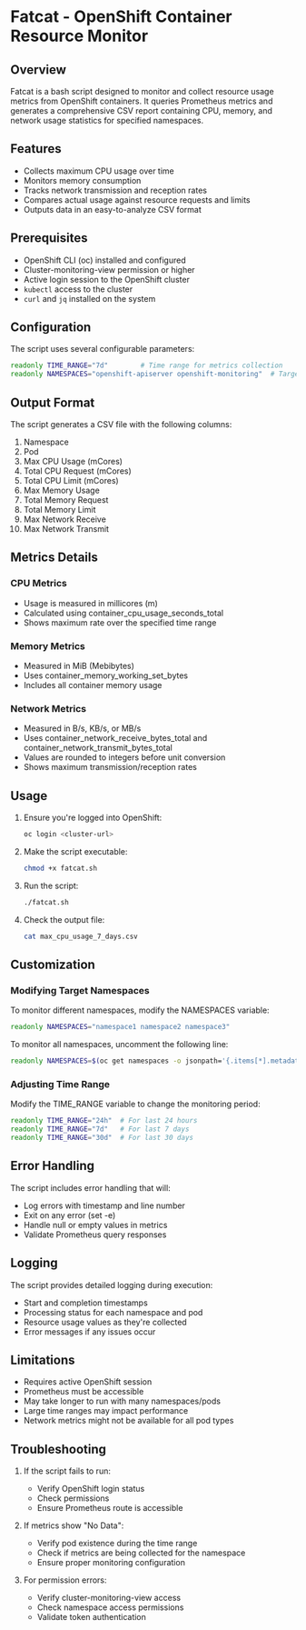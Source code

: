 # Fatcat - OpenShift Container Resource Monitor

## Overview
Fatcat is a bash script designed to monitor and collect resource usage metrics from OpenShift containers. It queries Prometheus metrics and generates a comprehensive CSV report containing CPU, memory, and network usage statistics for specified namespaces.

## Features
- Collects maximum CPU usage over time
- Monitors memory consumption
- Tracks network transmission and reception rates
- Compares actual usage against resource requests and limits
- Outputs data in an easy-to-analyze CSV format

## Prerequisites
- OpenShift CLI (oc) installed and configured
- Cluster-monitoring-view permission or higher
- Active login session to the OpenShift cluster
- `kubectl` access to the cluster
- `curl` and `jq` installed on the system

## Configuration
The script uses several configurable parameters:
```bash
readonly TIME_RANGE="7d"        # Time range for metrics collection
readonly NAMESPACES="openshift-apiserver openshift-monitoring"  # Target namespaces
```

## Output Format
The script generates a CSV file with the following columns:
1. Namespace
2. Pod
3. Max CPU Usage (mCores)
4. Total CPU Request (mCores)
5. Total CPU Limit (mCores)
6. Max Memory Usage
7. Total Memory Request
8. Total Memory Limit
9. Max Network Receive
10. Max Network Transmit

## Metrics Details

### CPU Metrics
- Usage is measured in millicores (m)
- Calculated using container_cpu_usage_seconds_total
- Shows maximum rate over the specified time range

### Memory Metrics
- Measured in MiB (Mebibytes)
- Uses container_memory_working_set_bytes
- Includes all container memory usage

### Network Metrics
- Measured in B/s, KB/s, or MB/s
- Uses container_network_receive_bytes_total and container_network_transmit_bytes_total
- Values are rounded to integers before unit conversion
- Shows maximum transmission/reception rates

## Usage

1. Ensure you're logged into OpenShift:
   ```bash
   oc login <cluster-url>
   ```

2. Make the script executable:
   ```bash
   chmod +x fatcat.sh
   ```

3. Run the script:
   ```bash
   ./fatcat.sh
   ```

4. Check the output file:
   ```bash
   cat max_cpu_usage_7_days.csv
   ```

## Customization

### Modifying Target Namespaces
To monitor different namespaces, modify the NAMESPACES variable:
```bash
readonly NAMESPACES="namespace1 namespace2 namespace3"
```

To monitor all namespaces, uncomment the following line:
```bash
readonly NAMESPACES=$(oc get namespaces -o jsonpath='{.items[*].metadata.name}')
```

### Adjusting Time Range
Modify the TIME_RANGE variable to change the monitoring period:
```bash
readonly TIME_RANGE="24h"  # For last 24 hours
readonly TIME_RANGE="7d"   # For last 7 days
readonly TIME_RANGE="30d"  # For last 30 days
```

## Error Handling
The script includes error handling that will:
- Log errors with timestamp and line number
- Exit on any error (set -e)
- Handle null or empty values in metrics
- Validate Prometheus query responses

## Logging
The script provides detailed logging during execution:
- Start and completion timestamps
- Processing status for each namespace and pod
- Resource usage values as they're collected
- Error messages if any issues occur

## Limitations
- Requires active OpenShift session
- Prometheus must be accessible
- May take longer to run with many namespaces/pods
- Large time ranges may impact performance
- Network metrics might not be available for all pod types

## Troubleshooting
1. If the script fails to run:
   - Verify OpenShift login status
   - Check permissions
   - Ensure Prometheus route is accessible

2. If metrics show "No Data":
   - Verify pod existence during the time range
   - Check if metrics are being collected for the namespace
   - Ensure proper monitoring configuration

3. For permission errors:
   - Verify cluster-monitoring-view access
   - Check namespace access permissions
   - Validate token authentication